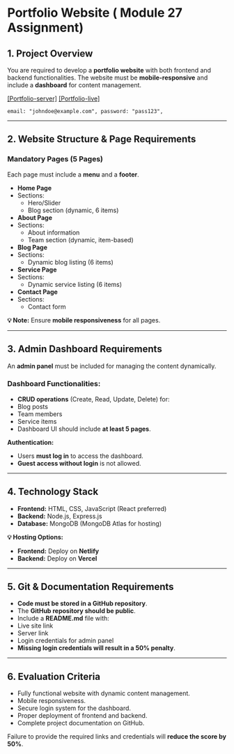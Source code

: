 # **Portfolio Website** ( **Module 27 Assignment**)

## **1. Project Overview**

You are required to develop a **portfolio website** with both frontend and backend functionalities. The website must be **mobile-responsive** and include a **dashboard** for content management.<br/>

[[Portfolio-server]](https://ostad-module-27-final-assignment.onrender.com/api/v1/readBlog)
[[Portfolio-live]]([https://portfolio-assignment-module-27.netlify.app](https://portfolio-assignment-module-27.vercel.app/))

`email: "johndoe@example.com",
   password: "pass123",`

---

## **2. Website Structure & Page Requirements**

### **Mandatory Pages (5 Pages)**

Each page must include a **menu** and a **footer**.

- **Home Page**
- Sections:
  - Hero/Slider
  - Blog section (dynamic, 6 items)
- **About Page**
- Sections:
  - About information
  - Team section (dynamic, item-based)
- **Blog Page**
- Sections:
  - Dynamic blog listing (6 items)
- **Service Page**
- Sections:
  - Dynamic service listing (6 items)
- **Contact Page**
- Sections:
  - Contact form

**💡 Note:** Ensure **mobile responsiveness** for all pages.

---

## **3. Admin Dashboard Requirements**

An **admin panel** must be included for managing the content dynamically.

### **Dashboard Functionalities:**

- **CRUD operations** (Create, Read, Update, Delete) for:
- Blog posts
- Team members
- Service items
- Dashboard UI should include **at least 5 pages**.

**Authentication:**

- Users **must log in** to access the dashboard.
- **Guest access without login** is not allowed.

---

## **4. Technology Stack**

- **Frontend:** HTML, CSS, JavaScript (React preferred)
- **Backend:** Node.js, Express.js
- **Database:** MongoDB (MongoDB Atlas for hosting)

**💡 Hosting Options:**

- **Frontend:** Deploy on **Netlify**
- **Backend:** Deploy on **Vercel**

---

## **5. Git & Documentation Requirements**

- **Code must be stored in a GitHub repository**.
- The **GitHub repository should be public**.
- Include a **README.md** file with:
- Live site link
- Server link
- Login credentials for admin panel
- **Missing login credentials will result in a 50% penalty**.

---

## **6. Evaluation Criteria**

- Fully functional website with dynamic content management.
- Mobile responsiveness.
- Secure login system for the dashboard.
- Proper deployment of frontend and backend.
- Complete project documentation on GitHub.

Failure to provide the required links and credentials will **reduce the score by 50%**.

```

```
